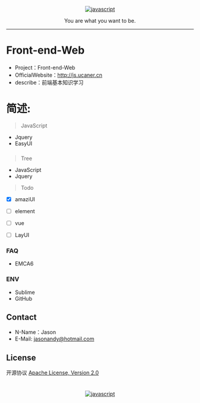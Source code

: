 <p align=center>
  <a href="https://github.com/Jasonandy/devtools">
    <img src="http://upload-images.jianshu.io/upload_images/7802425-9eb1bcd006e34aa6.png?imageMogr2/auto-orient/strip%7CimageView2/2/w/1240" alt="javascript" >
  </a>
</p>
<p align=center>
  You are what you want to be.
</p>

---- 

# Front-end-Web
* Project：Front-end-Web
* OfficialWebsite：http://js.ucaner.cn
* describe：前端基本知识学习

# 简述:
> JavaScript
- Jquery
- EasyUI


###

> Tree
- JavaScript
- Jquery


> Todo
- [X] amaziUI
- [ ] element
- [ ] vue
- [ ] LayUI


### FAQ
- EMCA6


### ENV
- Sublime
- GitHub

## Contact
- N-Name：Jason
- E-Mail: jasonandy@hotmail.com

## License
开源协议 [Apache License, Version 2.0](http://www.apache.org/licenses/LICENSE-2.0.html)

#
<p align=center>
  <a href="https://github.com/Jasonandy/devtools">
    <img src="http://upload-images.jianshu.io/upload_images/7802425-bb910b4ae954107a.png?imageMogr2/auto-orient/strip%7CimageView2/2/w/1240" alt="javascript" >
  </a>
</p>